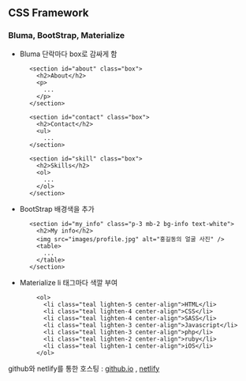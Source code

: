 ## CSS Framework
### Bluma, BootStrap, Materialize

+ Bluma
단락마다 box로 감싸게 함
```
      <section id="about" class="box">
        <h2>About</h2>
        <p>
          ...
        </p>
      </section>

      <section id="contact" class="box">
        <h2>Contact</h2>
        <ul>
          ...
      </section>

      <section id="skill" class="box">
        <h2>Skills</h2>
        <ol>
          ...
        </ol>
      </section>
```

+ BootStrap
배경색을 추가
```
      <section id="my_info" class="p-3 mb-2 bg-info text-white">
        <h2>My info</h2>
        <img src="images/profile.jpg" alt="홍길동의 얼굴 사진" />
        <table>
          ...
        </table>
      </section>
```
+ Materialize
li 태그마다 색깔 부여
```
        <ol>
          <li class="teal lighten-5 center-align">HTML</li>
          <li class="teal lighten-4 center-align">CSS</li>
          <li class="teal lighten-4 center-align">SASS</li>
          <li class="teal lighten-3 center-align">Javascript</li>
          <li class="teal lighten-3 center-align">php</li>
          <li class="teal lighten-2 center-align">ruby</li>
          <li class="teal lighten-1 center-align">iOS</li>
        </ol>
```

github와 netlify를 통한 호스팅 : 
[github.io](https://kdh5107.github.io/GAME_PGM/css_study/) , 
[netlify](https://css-study.netlify.app/)
